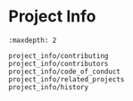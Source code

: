 # Project Info

```{toctree}
:maxdepth: 2

project_info/contributing
project_info/contributors
project_info/code_of_conduct
project_info/related_projects
project_info/history
````
